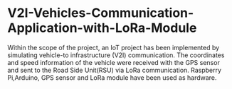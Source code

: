 # V2I-Vehicles-Communication-Application-with-LoRa-Module
Within the scope of the project, an IoT project has been implemented by simulating vehicle-to infrastructure (V2I) communication. The coordinates and speed information of the vehicle were received with the GPS sensor and sent to the Road Side Unit(RSU) via LoRa communication. Raspberry Pi,Arduino, GPS sensor and LoRa module have been used as hardware.
